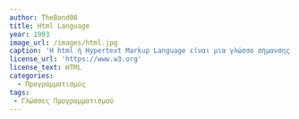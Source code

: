 ```yaml
---
author: TheBond08
title: Html Language
year: 1993
image_url: /images/html.jpg
caption: 'Η html ή Hypertext Markup Language είναι μια γλώσσα σήμανσης (Markup language) που ορίζει τη δομή των ιστοσελίδων. Η HTML γράφεται υπό μορφή στοιχείων HTML τα οποία αποτελούνται από ετικέτες (tags), οι οποίες περικλείονται μέσα σε σύμβολα «μεγαλύτερο από» και «μικρότερο από» (για παράδειγμα <html>), μέσα στο περιεχόμενο της ιστοσελίδας.'
license_url: 'https://www.w3.org'
license_text: HTML
categories:
  - Προγραμματισμός
tags:
 - Γλώσσες Προγραμματισμού
---
```

